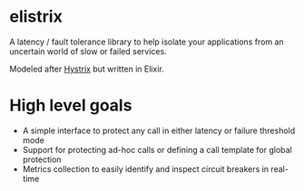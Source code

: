 # elistrix
A latency / fault tolerance library to help isolate your applications from an uncertain world of slow or failed services.

Modeled after [Hystrix](https://github.com/Netflix/Hystrix) but written in Elixir.

# High level goals
- A simple interface to protect any call in either latency or failure threshold mode
- Support for protecting ad-hoc calls or defining a call template for global protection
- Metrics collection to easily identify and inspect circuit breakers in real-time
